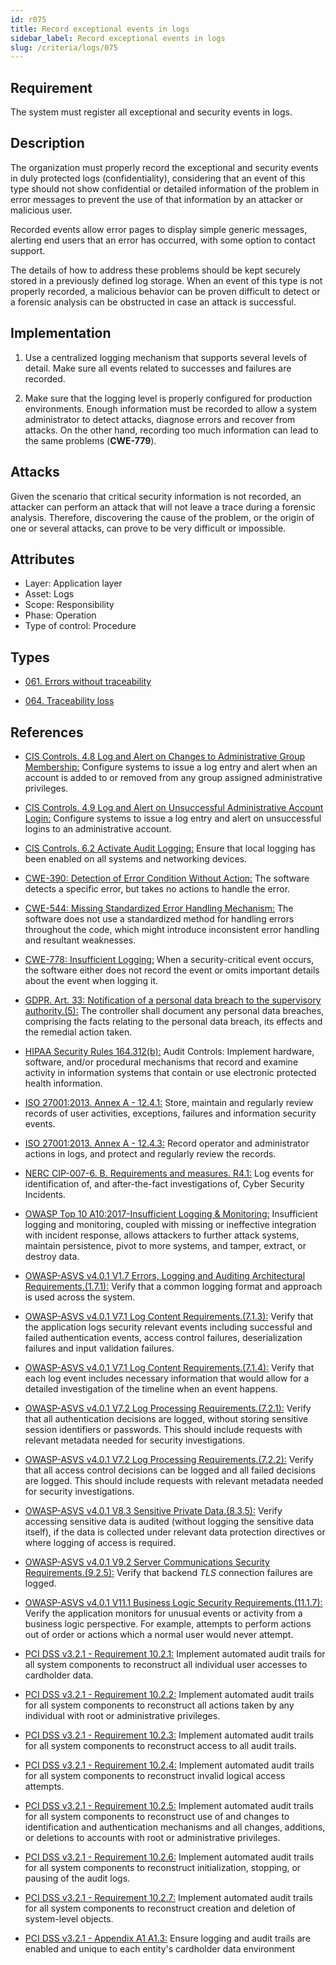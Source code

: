 ```yaml
---
id: r075
title: Record exceptional events in logs
sidebar_label: Record exceptional events in logs
slug: /criteria/logs/075
---
```


## Requirement

The system must register
all exceptional and security events in logs.

## Description

The organization must properly record 
the exceptional and security events
in duly protected logs (confidentiality),
considering that an event of this type
should not show confidential
or detailed information of the problem
in error messages to prevent the use
of that information by an attacker
or malicious user.

Recorded events allow error pages
to display simple generic messages,
alerting end users that an error has occurred,
with some option to contact support.

The details of how to address these problems
should be kept securely stored
in a previously defined log storage.
When an event of this type is not properly recorded,
a malicious behavior
can be proven difficult to detect 
or a forensic analysis can be obstructed
in case an attack is successful.

## Implementation

1. Use a centralized logging mechanism
that supports several levels of detail.
Make sure all events
related to successes and failures
are recorded.

2. Make sure that the logging level
is properly configured for production environments.
Enough information must be recorded
to allow a system administrator to detect attacks,
diagnose errors and recover from attacks.
On the other hand,
recording too much information
can lead to the same problems (**CWE-779**).

## Attacks

Given the scenario
that critical security information
is not recorded,
an attacker can perform an attack
that will not leave a trace
during a forensic analysis.
Therefore,
discovering the cause of the problem,
or the origin of one or several attacks,
can prove to be very difficult
or impossible.

## Attributes

- Layer: Application layer
- Asset: Logs
- Scope: Responsibility
- Phase: Operation
- Type of control: Procedure

## Types

- [061. Errors without traceability](/types/061)

- [064. Traceability loss](/types/064)

## References

- [CIS Controls. 4.8 Log and Alert on Changes to Administrative Group Membership:](https://www.cisecurity.org/controls/)
Configure systems to issue
a log entry and alert
when an account is added to
or removed from
any group assigned administrative privileges.

- [CIS Controls. 4.9 Log and Alert on Unsuccessful Administrative Account Login:](https://www.cisecurity.org/controls/)
Configure systems to issue a log entry
and alert on unsuccessful logins
to an administrative account.

- [CIS Controls. 6.2 Activate Audit Logging:](https://www.cisecurity.org/controls/)
Ensure that local logging
has been enabled on all systems
and networking devices.

- [CWE-390: Detection of Error Condition Without Action:](https://cwe.mitre.org/data/definitions/390.html)
The software detects a specific error,
but takes no actions to handle the error.

- [CWE-544: Missing Standardized Error Handling Mechanism:](https://cwe.mitre.org/data/definitions/544.html)
The software does not use
a standardized method for handling errors
throughout the code,
which might introduce
inconsistent error handling
and resultant weaknesses.

- [CWE-778: Insufficient Logging:](https://cwe.mitre.org/data/definitions/778.html)
When a security-critical event occurs,
the software either does not record the event
or omits important details
about the event when logging it.

- [GDPR. Art. 33: Notification of a personal data breach to the supervisory authority.(5):](https://gdpr-info.eu/art-33-gdpr/)
The controller shall document
any personal data breaches,
comprising the facts relating
to the personal data breach,
its effects
and the remedial action taken.

- [HIPAA Security Rules 164.312(b):](https://www.law.cornell.edu/cfr/text/45/164.312)
Audit Controls: Implement hardware,
software,
and/or procedural mechanisms
that record and examine activity
in information systems that contain
or use electronic protected health information.

- [ISO 27001:2013. Annex A - 12.4.1:](https://www.iso.org/obp/ui/#iso:std:54534:en)
Store, maintain
and regularly review records
of user activities,
exceptions, failures
and information security events.

- [ISO 27001:2013. Annex A - 12.4.3:](https://www.iso.org/obp/ui/#iso:std:54534:en)
Record operator
and administrator actions in logs,
and protect and regularly review the records.

- [NERC CIP-007-6. B. Requirements and measures. R4.1:](https://www.nerc.com/pa/Stand/Reliability%20Standards/CIP-007-6.pdf)
Log events for identification of,
and after-the-fact investigations of,
Cyber Security Incidents.

- [OWASP Top 10 A10:2017-Insufficient Logging & Monitoring:](https://owasp.org/www-project-top-ten/OWASP_Top_Ten_2017/Top_10-2017_A10-Insufficient_Logging%252526Monitoring)
Insufficient logging and monitoring,
coupled with missing
or ineffective integration
with incident response,
allows attackers to further attack systems,
maintain persistence,
pivot to more systems,
and tamper, extract,
or destroy data.

- [OWASP-ASVS v4.0.1 V1.7 Errors, Logging and Auditing Architectural Requirements.(1.7.1):](https://owasp.org/www-pdf-archive/OWASP_Application_Security_Verification_Standard_4.0-en.pdf)
Verify that a common logging format
and approach is used
across the system.

- [OWASP-ASVS v4.0.1 V7.1 Log Content Requirements.(7.1.3):](https://owasp.org/www-pdf-archive/OWASP_Application_Security_Verification_Standard_4.0-en.pdf)
Verify that the application logs
security relevant events
including successful
and failed authentication events,
access control failures,
deserialization failures
and input validation failures.

- [OWASP-ASVS v4.0.1 V7.1 Log Content Requirements.(7.1.4):](https://owasp.org/www-pdf-archive/OWASP_Application_Security_Verification_Standard_4.0-en.pdf)
Verify that each log event
includes necessary information
that would allow for a detailed investigation
of the timeline when an event happens.

- [OWASP-ASVS v4.0.1 V7.2 Log Processing Requirements.(7.2.1):](https://owasp.org/www-pdf-archive/OWASP_Application_Security_Verification_Standard_4.0-en.pdf)
Verify that all authentication decisions
are logged, without storing sensitive session
identifiers or passwords.
This should include requests
with relevant metadata needed
for security investigations.

- [OWASP-ASVS v4.0.1 V7.2 Log Processing Requirements.(7.2.2):](https://owasp.org/www-pdf-archive/OWASP_Application_Security_Verification_Standard_4.0-en.pdf)
Verify that all access control decisions
can be logged
and all failed decisions
are logged.
This should include requests
with relevant metadata needed
for security investigations.

- [OWASP-ASVS v4.0.1 V8.3 Sensitive Private Data.(8.3.5):](https://owasp.org/www-pdf-archive/OWASP_Application_Security_Verification_Standard_4.0-en.pdf)
Verify accessing sensitive data
is audited (without logging
the sensitive data itself),
if the data is collected
under relevant data protection directives
or where logging of access is required.

- [OWASP-ASVS v4.0.1 V9.2 Server Communications Security Requirements.(9.2.5):](https://owasp.org/www-pdf-archive/OWASP_Application_Security_Verification_Standard_4.0-en.pdf)
Verify that backend *TLS* connection failures are logged.

- [OWASP-ASVS v4.0.1 V11.1 Business Logic Security Requirements.(11.1.7):](https://owasp.org/www-pdf-archive/OWASP_Application_Security_Verification_Standard_4.0-en.pdf)
Verify the application monitors
for unusual events or activity
from a business logic perspective.
For example,
attempts to perform actions out of order
or actions which a normal user
would never attempt.

- [PCI DSS v3.2.1 - Requirement 10.2.1:](https://www.pcisecuritystandards.org/documents/PCI_DSS_v3-2-1.pdf)
Implement automated audit trails
for all system components
to reconstruct all individual user accesses
to cardholder data.

- [PCI DSS v3.2.1 - Requirement 10.2.2:](https://www.pcisecuritystandards.org/documents/PCI_DSS_v3-2-1.pdf)
Implement automated audit trails
for all system components
to reconstruct all actions taken
by any individual with root
or administrative privileges.

- [PCI DSS v3.2.1 - Requirement 10.2.3:](https://www.pcisecuritystandards.org/documents/PCI_DSS_v3-2-1.pdf)
Implement automated audit trails
for all system components
to reconstruct access
to all audit trails.

- [PCI DSS v3.2.1 - Requirement 10.2.4:](https://www.pcisecuritystandards.org/documents/PCI_DSS_v3-2-1.pdf)
Implement automated audit trails
for all system components
to reconstruct invalid logical access attempts.

- [PCI DSS v3.2.1 - Requirement 10.2.5:](https://www.pcisecuritystandards.org/documents/PCI_DSS_v3-2-1.pdf)
Implement automated audit trails
for all system components
to reconstruct use of and changes
to identification and authentication mechanisms
and all changes, additions,
or deletions to accounts with root
or administrative privileges.

- [PCI DSS v3.2.1 - Requirement 10.2.6:](https://www.pcisecuritystandards.org/documents/PCI_DSS_v3-2-1.pdf)
Implement automated audit trails
for all system components
to reconstruct initialization, stopping,
or pausing of the audit logs.

- [PCI DSS v3.2.1 - Requirement 10.2.7:](https://www.pcisecuritystandards.org/documents/PCI_DSS_v3-2-1.pdf)
Implement automated audit trails
for all system components
to reconstruct creation and deletion
of system-level objects.

- [PCI DSS v3.2.1 - Appendix A1 A1.3:](https://www.pcisecuritystandards.org/documents/PCI_DSS_v3-2-1.pdf)
Ensure logging and audit trails
are enabled and unique
to each entity's cardholder data environment
